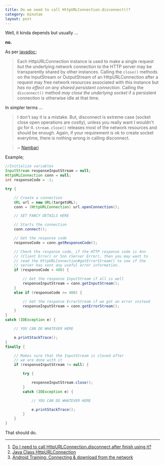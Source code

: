 ```yaml
---
title: Do we need to call HttpURLConnection.disconnect()?
category: minutae
layout: post
---
```


Well, it kinda depends but usually ...

**no.**

As per [javadoc](http://docs.oracle.com/javase/7/docs/api/java/net/HttpURLConnection.html);

> Each HttpURLConnection instance is used to make a single request but the
> underlying network connection to the HTTP server may be transparently shared
> by other instances. Calling the `close()` methods on the InputStream or
> OutputStream of an HttpURLConnection after a request may free network
> resources associated with this instance but _has no effect on any shared
> persistent connection_. Calling the `disconnect()` method _may close the
> underlying socket_ if a persistent connection is otherwise idle at that time.

In simpler terms ...

> I don't say it is a mistake. But, disconnect is extreme case (socket close
> open operations are costly), unless you really want I wouldn't go for it.
> `stream.close()` releases most of the network resources and should be enough.
> Again, if your requirement is ok to create socket everytime, there is nothing
> wrong in calling disconnect.

> ~ [Nambari](http://stackoverflow.com/questions/11056088/do-i-need-to-call-httpurlconnection-disconnect-after-finish-using-it#comment14465352_11056207)

Example;

``` java
//Initialize variables
InputStream responseInputStream = null;
HttpURLConnection conn = null;
int responseCode = -1;

try {

    // Create a connection
    URL url = new URL(targetURL);
    conn = (HttpURLConnection) url.openConnection();

    // SET FANCY DETAILS HERE

    // Starts the connection
    conn.connect();

    // Get the response code
    responseCode = conn.getResponseCode();

    // Check the response code, if the HTTP response code is 4nn
    // (Client Error) or 5nn (Server Error), then you may want to
    // read the HttpURLConnection#getErrorStream() to see if the
    // server has sent any useful error information.
    if (responseCode < 400) {

        // Get the response InputStream if all is well
        responseInputStream = conn.getInputStream();
    }
    else if (responseCode >= 400) {

        // Get the response ErrorStream if we got an error instead
        responseInputStream = conn.getErrorStream();
    }
}
catch (IOException e) {

    // YOU CAN DO WHATEVER HERE

    e.printStackTrace();
}
finally {

    // Makes sure that the InputStream is closed after
    // we are done with it
    if (responseInputStream != null) {

        try {

            responseInputStream.close();
        }
        catch (IOException e) {

            // YOU CAN DO WHATEVER HERE

            e.printStackTrace();
        }
    }
}
```

That should do.

---

1. [Do I need to call HttpURLConnection.disconnect after finish using it?](http://stackoverflow.com/questions/11056088/do-i-need-to-call-httpurlconnection-disconnect-after-finish-using-it)
2. [Java Class HttpURLConnection](http://docs.oracle.com/javase/7/docs/api/java/net/HttpURLConnection.html)
3. [Android Training: Connecting & download from the network](http://developer.android.com/training/basics/network-ops/connecting.html#download)
